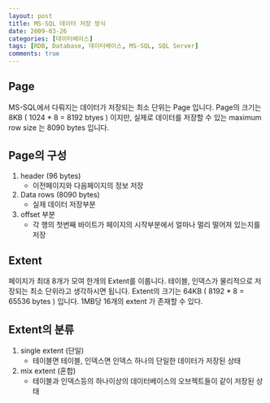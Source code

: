 ```yaml
---
layout: post
title: MS-SQL 데이터 저장 방식
date: 2009-03-26
categories: [데이터베이스]
tags: [RDB, Database, 데이터베이스, MS-SQL, SQL Server]
comments: true
---
```


## Page
MS-SQL에서 다뤄지는 데이터가 저장되는 최소 단위는 Page 입니다.
Page의 크기는 8KB ( 1024 * 8 = 8192 btyes ) 이지만, 실제로 데이터를 저장할 수 있는 maximum row size 는 8090 bytes 입니다.

## Page의 구성
1. header (96 bytes)
   * 이전페이지와 다음페이지의 정보 저장
2. Data rows (8090 bytes)
   * 실제 데이터 저장부분
3. offset 부분
   * 각 행의 첫번째 바이트가 페이지의 시작부분에서 얼마나 멀리 떨어져 있는지를 저장

## Extent
페이지가 최대 8개가 모여 한개의 Extent를 이룹니다. 테이블, 인덱스가 물리적으로 저장되는 최소 단위라고 생각하시면 됩니다.
Extent의 크기는 64KB ( 8192 * 8 = 65536 bytes ) 입니다.
1MB당 16개의 extent 가 존재할 수 있다.

## Extent의 분류
1. single extent (단일)
   * 테이블면 테이블, 인덱스면 인덱스 하나의 단일한 데이터가 저장된 상태
2. mix extent (혼합)
   * 테이블과 인덱스등의 하나이상의 데이터베이스의 오브젝트들이 같이 저장된 상태
